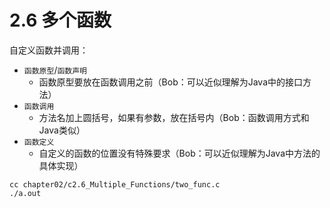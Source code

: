
# 2.6 多个函数

自定义函数并调用：

* `函数原型`/`函数声明`
    - 函数原型要放在函数调用之前（Bob：可以近似理解为Java中的接口方法）
* `函数调用`
    - 方法名加上圆括号，如果有参数，放在括号内（Bob：函数调用方式和Java类似）
* `函数定义`
    - 自定义的函数的位置没有特殊要求（Bob：可以近似理解为Java中方法的具体实现）

```
cc chapter02/c2.6_Multiple_Functions/two_func.c
./a.out
```

